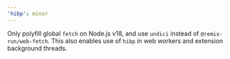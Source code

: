 ```yaml
---
'hibp': minor
---
```


Only polyfill global `fetch` on Node.js v18, and use `undici` instead of `@remix-run/web-fetch`. This also enables use of `hibp` in web workers and extension background threads.
